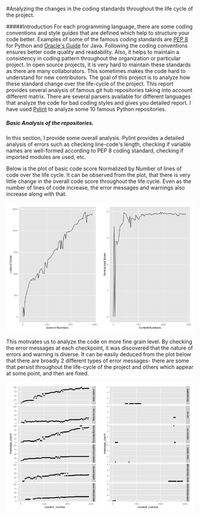 #Analyzing the changes in the coding standards throughout the life cycle of the project.

#####Introduction
For each programming language, there are some coding conventions and style guides that are defined which help to structure your code better. Examples of some of the famous coding standards are [PEP 8](https://www.python.org/dev/peps/pep-0008) for Python and [Oracle's Guide](http://www.oracle.com/technetwork/java/codeconvtoc-136057.html) for Java. Following the coding conventions ensures better code quality and readability. Also, it helps to maintain a consistency in coding pattern throughout the organization or  particular project. In open source projects, it is very hard to maintain these standards as there are many collaborators. This sometimes makes the code hard to understand for new contributors. The goal of this project is to analyze how these standard change over the life-cycle of the project. This report provides several analysis of famous git hub repositories taking into account different matrix. There are several parsers available for different languages that analyze the code for bad coding styles and gives you detailed report. I have used [Pylint](http://www.pylint.org/) to analyze some 10 famous Python repositories.

##### Basic Analysis of the repositories.

In this section, I provide some overall analysis. Pylint provides a detailed analysis of errors such as checking line-code's length,
checking if variable names are well-formed according to PEP 8 coding standard, checking if imported modules are used, etc.

Below is the plot of basic code score Normalized by Number of lines of code over the life cycle. It can be observed from the plot, that there is very little change in the overall code score throughout the life cycle. Even as the number of lines of code increase, the error messages and warnings also increase along with that.

![Code Score](code_score.png)

This motivates us to analyze the code on more fine grain level. By checking the error messages at each checkpoint, it was discovered that the nature of errors and warning is diverse. It can be easily deduced from the plot below that there are broadly 2 different types of error messages- there are some that persist throughout the life-cycle of the project and others which appear at some point, and then are fixed.

![Number Of Messages](message_throughout_lifecyle.png)

